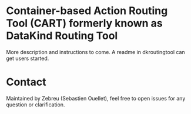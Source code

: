 # Container-based Action Routing Tool (CART) formerly known as DataKind Routing Tool

More description and instructions to come. A readme in dkroutingtool can get users started.

# Contact

Maintained by Zebreu (Sebastien Ouellet), feel free to open issues for any question or clarification.

